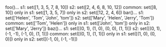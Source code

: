 foo()...
s1: set([1, 3, 5, 7, 8, 10])
s2: set([2, 4, 6, 8, 10, 12])
common: set([8, 10])
only in s1: set([1, 3, 5, 7])
only in s2: set([12, 2, 4, 6])
bar()...
s1: set(['Helen', 'Tom', 'John', 'tom'])
s2: set(['Mary', 'Helen', 'Jerry', 'Tom'])
common: set(['Tom', 'Helen'])
only in s1: set(['John', 'tom'])
only in s2: set(['Mary', 'Jerry'])
baz()...
s1: set([(0, 1), (1, 0), (0, 0), (1, 1)])
s2: set([(0, 1), (-1, -1), (-1, 0), (1, 1)])
common: set([(0, 1), (1, 1)])
only in s1: set([(1, 0), (0, 0)])
only in s2: set([(-1, 0), (-1, -1)])
